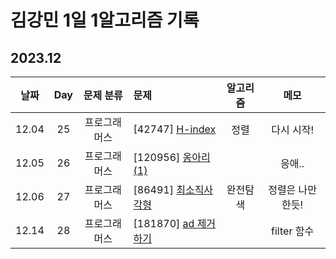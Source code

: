 # 김강민 1일 1알고리즘 기록

## 2023.12

| 날짜  | Day |  문제 분류   | 문제                            | 알고리즘 |       메모        |
| :---: | :-: | :----------: | :------------------------------ | :------: | :---------------: |
| 12.04 | 25  | 프로그래머스 | [42747] [H-index](./1204/)      |   정렬   |    다시 시작!     |
| 12.05 | 26  | 프로그래머스 | [120956] [옹아리 (1)](./1205/)  |          |      응애..       |
| 12.06 | 27  | 프로그래머스 | [86491] [최소직사각형](./1206/) | 완전탐색 | 정렬은 나만 한듯! |
| 12.14 | 28  | 프로그래머스 | [181870] [ad 제거하기](./1214/) |          |    filter 함수    |
